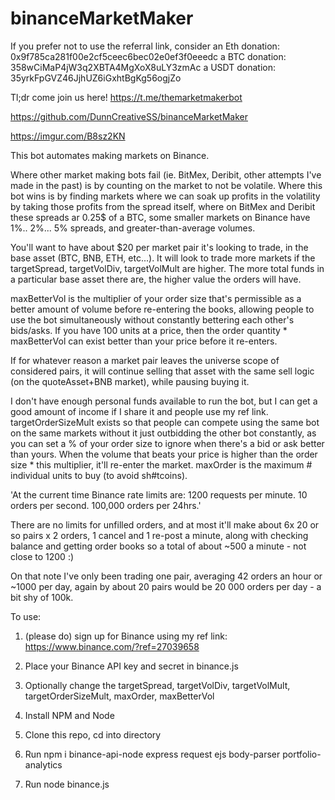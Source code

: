 # binanceMarketMaker


If you prefer not to use the referral link, consider an Eth donation: 0x9f785ca281f00e2cf5ceec6bec02e0ef3f0eeedc a BTC donation: 358wCiMaP4jW3q2XBTA4MgXoX8uLY3zmAc a USDT donation: 35yrkFpGVZ46JjhUZ6iGxhtBgKg56ogjZo


Tl;dr come join us here! https://t.me/themarketmakerbot


https://github.com/DunnCreativeSS/binanceMarketMaker


https://imgur.com/B8sz2KN


This bot automates making markets on Binance.


Where other market making bots fail (ie. BitMex, Deribit, other attempts I've made in the past) is by counting on the market to not be volatile. Where this bot wins is by finding markets where we can soak up profits in the volatility by taking those profits from the spread itself, where on BitMex and Deribit these spreads ar 0.25$ of a BTC, some smaller markets on Binance have 1%.. 2%... 5% spreads, and greater-than-average volumes.


You'll want to have about $20 per market pair it's looking to trade, in the base asset (BTC, BNB, ETH, etc...). It will look to trade more markets if the targetSpread, targetVolDiv, targetVolMult are higher. The more total funds in a particular base asset there are, the higher value the orders will have. 


maxBetterVol is the multiplier of your order size that's permissible as a better amount of volume before re-entering the books, allowing people to use the bot simultaneously without constantly bettering each other's bids/asks. If you have 100 units at a price, then the order quantity * maxBetterVol can exist better than your price before it re-enters.


If for whatever reason a market pair leaves the universe scope of considered pairs, it will continue selling that asset with the same sell logic (on the quoteAsset+BNB market), while pausing buying it.


I don't have enough personal funds available to run the bot, but I can get a good amount of income if I share it and people use my ref link. targetOrderSizeMult exists so that people can compete using the same bot on the same markets without it just outbidding the other bot constantly, as you can set a % of your order size to ignore when there's a bid or ask better than yours. When the volume that beats your price is higher than the order size * this multiplier, it'll re-enter the market. maxOrder is the maximum # individual units to buy (to avoid sh#tcoins).


'At the current time Binance rate limits are: 1200 requests per minute. 10 orders per second. 100,000 orders per 24hrs.'


There are no limits for unfilled orders, and at most it'll make about 6x 20 or so pairs x 2 orders, 1 cancel and 1 re-post a minute, along with checking balance and getting order books so a total of about ~500 a minute - not close to 1200 :)


On that note I've only been trading one pair, averaging 42 orders an hour or ~1000 per day, again by about 20 pairs would be 20 000 orders per day - a bit shy of 100k.



To use:


1. (please do) sign up for Binance using my ref link: https://www.binance.com/?ref=27039658


2. Place your Binance API key and secret in binance.js 


3. Optionally change the targetSpread, targetVolDiv, targetVolMult, targetOrderSizeMult, maxOrder, maxBetterVol


4. Install NPM and Node


5. Clone this repo, cd into directory


6. Run npm i binance-api-node express request ejs body-parser portfolio-analytics


7. Run node binance.js